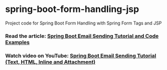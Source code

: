 # spring-boot-form-handling-jsp
Project code for Spring Boot Form Handling with Spring Form Tags and JSP
### Read the article: [Spring Boot Email Sending Tutorial and Code Examples](https://www.codejava.net/frameworks/spring-boot/email-sending-tutorial) 
### Watch video on YouTube: [Spring Boot Email Sending Tutorial (Text, HTML, Inline and Attachment)](https://youtu.be/njPaIwdx4yw)
